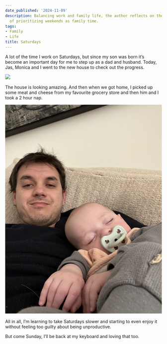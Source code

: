 ```yaml
---
date_published: '2024-11-09'
description: Balancing work and family life, the author reflects on the joys and challenges
  of prioritizing weekends as family time.
tags:
- Family
- Life
title: Saturdays
---
```


A lot of the time I work on Saturdays, but since my son was born it’s become an important day for me to step up as a dad and husband. Today, Jas, Monica and I went to the new house to check out the progress.

![](/static/media/b6d35fcc-6274-4452-99ee-263163c63dfd.jpeg)

The house is looking amazing. And then when we got home, I picked up some meat and cheese from my favourite grocery store and then him and I took a 2 hour nap.

![](/static/media/e074de21-308a-4480-9310-b90a80c3c2f1.jpeg)

All in all, I’m learning to take Saturdays slower and starting to even enjoy it without feeling too guilty about being unproductive.

But come Sunday, I’ll be back at my keyboard and loving that too.